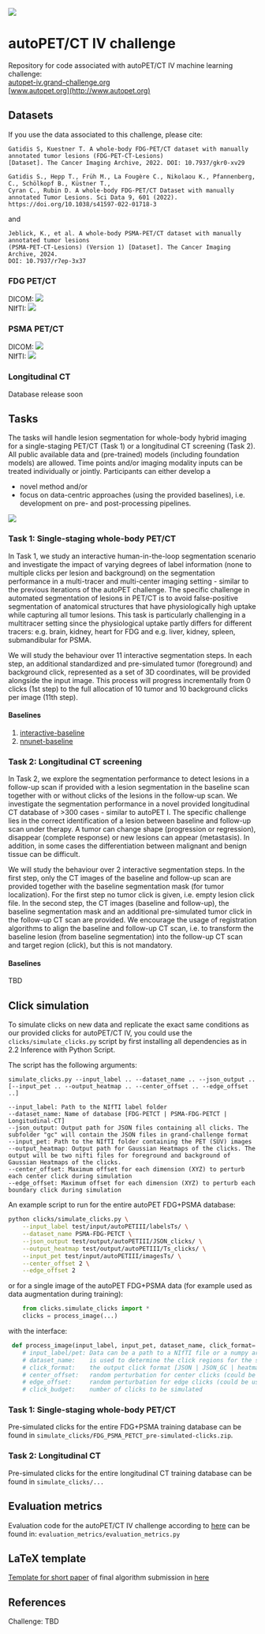    ![](https://public.grand-challenge-user-content.org/b/807/autoPET-2025-banner-1_o53thn0.x20.jpeg)
   # autoPET/CT IV challenge
   Repository for code associated with autoPET/CT IV machine learning challenge: <br/> 
   [autopet-iv.grand-challenge.org](https://autopet-iv.grand-challenge.org/autopet-iv/) <br/>
   [www.autopet.org](http://www.autopet.org)
   
   ## Datasets				
   If you use the data associated to this challenge, please cite: <br/>
   
   ```
   Gatidis S, Kuestner T. A whole-body FDG-PET/CT dataset with manually annotated tumor lesions (FDG-PET-CT-Lesions) 
   [Dataset]. The Cancer Imaging Archive, 2022. DOI: 10.7937/gkr0-xv29

   Gatidis S., Hepp T., Früh M., La Fougère C., Nikolaou K., Pfannenberg, C., Schölkopf B., Küstner T., 
   Cyran C., Rubin D. A whole-body FDG-PET/CT Dataset with manually annotated Tumor Lesions. Sci Data 9, 601 (2022). 
   https://doi.org/10.1038/s41597-022-01718-3
   ```
   
   and
   <br/>
   
   ```
   Jeblick, K., et al. A whole-body PSMA-PET/CT dataset with manually annotated tumor lesions 
   (PSMA-PET-CT-Lesions) (Version 1) [Dataset]. The Cancer Imaging Archive, 2024.
   DOI: 10.7937/r7ep-3x37
   ```

### FDG PET/CT
DICOM: <a href="https://doi.org/10.7937/gkr0-xv29"><img src="https://img.shields.io/badge/DOI-10.7937%2Fgkr0--xv29-blue"></a>
<br/>
NIfTI: <a href="https://doi.org/10.57754/FDAT.wf9fy-txq84"><img src="https://img.shields.io/badge/DOI-10.57754%2FFDAT.wf9fy--txq84-blue"></a>
    
### PSMA PET/CT
DICOM:  <a href="https://doi.org/10.7937/r7ep-3x37 "><img src="https://img.shields.io/badge/DOI-10.7937%2Fr7ep--3x37-blue"></a>
<br/>
NIfTI: <a href="https://doi.org/10.57754/FDAT.6gjsg-zcg93"><img src="https://img.shields.io/badge/DOI-10.57754%2FFDAT.6gjsg--zcg93-blue"></a>

### Longitudinal CT
Database release soon

## Tasks
The tasks will handle lesion segmentation for whole-body hybrid imaging for a single-staging PET/CT (Task 1) or a longitudinal CT screening (Task 2). All public available data and (pre-trained) models (including foundation models) are allowed. Time points and/or imaging modality inputs can be treated individually or jointly. Participants can either develop a

- novel method and/or
- focus on data-centric approaches (using the provided baselines), i.e. development on pre- and post-processing pipelines.

![](https://public.grand-challenge-user-content.org/i/2025/03/23/53b754cd-e1d8-4b10-9bb7-f253acf14cc6.png)

### Task 1: Single-staging whole-body PET/CT
   
In Task 1, we study an interactive human-in-the-loop segmentation scenario and investigate the impact of varying degrees of label information (none to multiple clicks per lesion and background) on the segmentation performance in a multi-tracer and multi-center imaging setting - similar to the previous iterations of the autoPET challenge. The specific challenge in automated segmentation of lesions in PET/CT is to avoid false-positive segmentation of anatomical structures that have physiologically high uptake while capturing all tumor lesions. This task is particularly challenging in a multitracer setting since the physiological uptake partly differs for different tracers: e.g. brain, kidney, heart for FDG and e.g. liver, kidney, spleen, submandibular for PSMA.

We will study the behaviour over 11 interactive segmentation steps. In each step, an additional standardized and pre-simulated tumor (foreground) and background click, represented as a set of 3D coordinates, will be provided alongside the input image. This process will progress incrementally from 0 clicks (1st step) to the full allocation of 10 tumor and 10 background clicks per image (11th step). 

#### Baselines
1. [interactive-baseline](Task1/interactive-baseline/)
2. [nnunet-baseline](Task1/nnunet-baseline/)

### Task 2: Longitudinal CT screening
In Task 2, we explore the segmentation performance to detect lesions in a follow-up scan if provided with a lesion segmentation in the baseline scan together with or without clicks of the lesions in the follow-up scan. We investigate the segmentation performance in a novel provided longitudinal CT database of >300 cases - similar to autoPET I. The specific challenge lies in the correct identification of a lesion between baseline and follow-up scan under therapy. A tumor can change shape (progression or regression), disappear (complete response) or new lesions can appear (metastasis). In addition, in some cases the differentiation between malignant and benign tissue can be difficult.

We will study the behaviour over 2 interactive segmentation steps. In the first step, only the CT images of the baseline and follow-up scan are provided together with the baseline segmentation mask (for tumor localization). For the first step no tumor click is given, i.e. empty lesion click file. In the second step, the CT images (baseline and follow-up), the baseline segmentation mask and an additional pre-simulated tumor click in the follow-up CT scan are provided. We encourage the usage of registration algorithms to align the baseline and follow-up CT scan, i.e. to transform the baseline lesion (from baseline segmentation) into the follow-up CT scan and target region (click), but this is not mandatory.

#### Baselines
TBD

## Click simulation
To simulate clicks on new data and replicate the exact same conditions as our provided clicks for autoPET/CT IV, you could use the `clicks/simulate_clicks.py` script by first installing all dependencies as in 2.2 Inference with Python Script.

The script has the following arguments:

    simulate_clicks.py --input_label .. --dataset_name .. --json_output .. [--input_pet .. --output_heatmap .. --center_offset .. --edge_offset ..]

    --input_label: Path to the NIfTI label folder
    --dataset_name: Name of database [FDG-PETCT | PSMA-FDG-PETCT | Longitudinal-CT]
    --json_output: Output path for JSON files containing all clicks. The subfolder "gc" will contain the JSON files in grand-challenge format
    --input_pet: Path to the NIfTI folder containing the PET (SUV) images
    --output_heatmap: Output path for Gaussian Heatmaps of the clicks. The output will be two nifti files for foreground and background of Gaussian Heatmaps of the clicks.
    --center_offset: Maximum offset for each dimension (XYZ) to perturb each center click during simulation
    --edge_offset: Maximum offset for each dimension (XYZ) to perturb each boundary click during simulation

An example script to run for the entire autoPET FDG+PSMA database:

```bash
python clicks/simulate_clicks.py \
    --input_label test/input/autoPETIII/labelsTs/ \
    --dataset_name PSMA-FDG-PETCT \
    --json_output test/output/autoPETIII/JSON_clicks/ \
    --output_heatmap test/output/autoPETIII/Ts_clicks/ \
    --input_pet test/input/autoPETIII/imagesTs/ \
    --center_offset 2 \
    --edge_offset 2
```

or for a single image of the autoPET FDG+PSMA data (for example used as data augmentation during training):

```python
    from clicks.simulate_clicks import *
    clicks = process_image(...)
```

with the interface:
```python
 def process_image(input_label, input_pet, dataset_name, click_format='JSON', center_offset=None, edge_offset=None, click_budget=None):
    # input_label/pet: Data can be a path to a NIfTI file or a numpy array
    # dataset_name:    is used to determine the click regions for the specific database
    # click_format:    the output click format [JSON | JSON_GC | heatmap]
    # center_offset:   random perturbation for center clicks (could be used as data augmentation for training)
    # edge_offset:     random perturbation for edge clicks (could be used as data augmentation for training)
    # click_budget:    number of clicks to be simulated
```


### Task 1: Single-staging whole-body PET/CT
Pre-simulated clicks for the entire FDG+PSMA training database can be found in `simulate_clicks/FDG_PSMA_PETCT_pre-simulated-clicks.zip`.

### Task 2: Longitudinal CT
Pre-simulated clicks for the entire longitudinal CT training database can be found in `simulate_clicks/...`

## Evaluation metrics
Evaluation code for the autoPET/CT IV challenge according to [here](https://autopet-iv.grand-challenge.org/evaluation-and-ranking/) can be found in: `evaluation_metrics/evaluation_metrics.py`

## LaTeX template
[Template for short paper](https://autopet-iv.grand-challenge.org/challenge-publication/) of final algorithm submission in [here](/publication_template/) 

## References
Challenge: TBD<br/>
   
   
   
   
   
   
   
